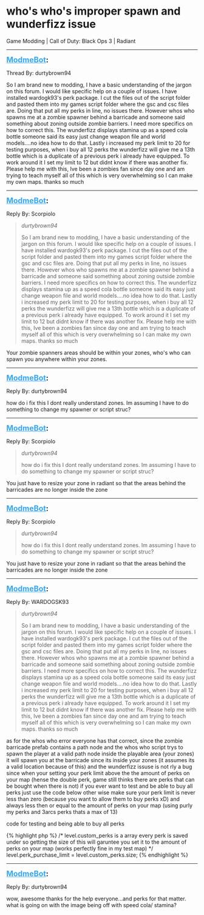 # who's who's improper spawn and wunderfizz issue
Game Modding | Call of Duty: Black Ops 3 | Radiant

---
<strong style="font-size: 1.4em;"><span style="text-decoration: underline;text-decoration-color: #34a7f9;"><span style="color:#34a7f9;">ModmeBot</span></span>:</strong>

<p>Thread By: durtybrown94<br /><p style="text-align:left;">So I am brand new to modding, I have a basic understanding of the jargon on this forum. I would like specific help on a couple of issues. I have installed wardogk93&#39;s perk package. I cut the files out of the script folder and pasted them into my games script folder where the gsc and csc files are. Doing that put all my perks in line, no issues there. However whos who spawns me at a zombie spawner behind a barricade and someone said something about zoning outside zombie barriers. I need more specifics on how to correct this. The wunderfizz displays stamina up as a speed cola bottle someone said its easy just change weapon file and world models....no idea how to do that. Lastly i increased my perk limit to 20 for testing purposes, when i buy all 12 perks the wunderfizz will give me a 13th bottle which is a duplicate of a previous perk i already have equipped. To work around it I set my limit to 12 but didnt know if there was another fix. Please help me with this, Ive been a zombies fan since day one and am trying to teach myself all of this which is very overwhelming so I can make my own maps. thanks so much</p></p>

---
<strong style="font-size: 1.4em;"><span style="text-decoration: underline;text-decoration-color: #34a7f9;"><span style="color:#34a7f9;">ModmeBot</span></span>:</strong>

<p>Reply By: Scorpiolo<br /><blockquote><em>durtybrown94</em><p style="text-align:left;">So I am brand new to modding, I have a basic understanding of the jargon on this forum. I would like specific help on a couple of issues. I have installed wardogk93&#39;s perk package. I cut the files out of the script folder and pasted them into my games script folder where the gsc and csc files are. Doing that put all my perks in line, no issues there. However whos who spawns me at a zombie spawner behind a barricade and someone said something about zoning outside zombie barriers. I need more specifics on how to correct this. The wunderfizz displays stamina up as a speed cola bottle someone said its easy just change weapon file and world models....no idea how to do that. Lastly i increased my perk limit to 20 for testing purposes, when i buy all 12 perks the wunderfizz will give me a 13th bottle which is a duplicate of a previous perk i already have equipped. To work around it I set my limit to 12 but didnt know if there was another fix. Please help me with this, Ive been a zombies fan since day one and am trying to teach myself all of this which is very overwhelming so I can make my own maps. thanks so much</p></blockquote><p style="text-align:left;">Your zombie spanners areas should be within your zones, who&#39;s who can spawn you anywhere within your zones.</p></p>

---
<strong style="font-size: 1.4em;"><span style="text-decoration: underline;text-decoration-color: #34a7f9;"><span style="color:#34a7f9;">ModmeBot</span></span>:</strong>

<p>Reply By: durtybrown94<br /><p style="text-align:left;">how do i fix this I dont really understand zones. Im assuming I have to do something to change my spawner or script struc?</p></p>

---
<strong style="font-size: 1.4em;"><span style="text-decoration: underline;text-decoration-color: #34a7f9;"><span style="color:#34a7f9;">ModmeBot</span></span>:</strong>

<p>Reply By: Scorpiolo<br /><blockquote><em>durtybrown94</em><p style="text-align:left;">how do i fix this I dont really understand zones. Im assuming I have to do something to change my spawner or script struc?</p></blockquote><p style="text-align:left;">You just have to resize your zone in radiant so that the areas behind the barricades are no longer inside the zone</p></p>

---
<strong style="font-size: 1.4em;"><span style="text-decoration: underline;text-decoration-color: #34a7f9;"><span style="color:#34a7f9;">ModmeBot</span></span>:</strong>

<p>Reply By: Scorpiolo<br /><blockquote><em>durtybrown94</em><p style="text-align:left;">how do i fix this I dont really understand zones. Im assuming I have to do something to change my spawner or script struc?</p></blockquote><p style="text-align:left;">You just have to resize your zone in radiant so that the areas behind the barricades are no longer inside the zone</p></p>

---
<strong style="font-size: 1.4em;"><span style="text-decoration: underline;text-decoration-color: #34a7f9;"><span style="color:#34a7f9;">ModmeBot</span></span>:</strong>

<p>Reply By: WARDOGSK93<br /><blockquote><em>durtybrown94</em><p style="text-align:left;">So I am brand new to modding, I have a basic understanding of the jargon on this forum. I would like specific help on a couple of issues. I have installed wardogk93&#39;s perk package. I cut the files out of the script folder and pasted them into my games script folder where the gsc and csc files are. Doing that put all my perks in line, no issues there. However whos who spawns me at a zombie spawner behind a barricade and someone said something about zoning outside zombie barriers. I need more specifics on how to correct this. The wunderfizz displays stamina up as a speed cola bottle someone said its easy just change weapon file and world models....no idea how to do that. Lastly i increased my perk limit to 20 for testing purposes, when i buy all 12 perks the wunderfizz will give me a 13th bottle which is a duplicate of a previous perk i already have equipped. To work around it I set my limit to 12 but didnt know if there was another fix. Please help me with this, Ive been a zombies fan since day one and am trying to teach myself all of this which is very overwhelming so I can make my own maps. thanks so much</p></blockquote><p style="text-align:left;">as for the whos who error everyone has that correct, since the zombie barricade prefab contains a path node and the whos who script trys to spawn the player at a valid path node inside the playable area (your zones) it will spawn you at the barricade since its inside your zones (it assumes its a valid location because of this) and the wunderfizz issuse is not rly a bug since when your setting your perk limit above the the amount of perks on your map (hense the double perk, game still thinks there are perks that can be bought when there is not) if you ever want to test and be able to buy all perks just use the code below other wise make sure your perk limit is never less than zero (because you want to allow them to buy perks xD) and always less then or equal to the amount of perks on your map (using purly my perks and 3arcs perks thats a max of 13)</p><p style="text-align:left;"></p><p style="text-align:left;">code for testing and being able to buy all perks</p>{% highlight php %}
/* level.custom_perks is a array every perk is saved under so getting the size of this will garuntee you set it to the amount of perks on your map (works perfectly fine in my test map) */
level.perk_purchase_limit = level.custom_perks.size;
{% endhighlight %}
</p>

---
<strong style="font-size: 1.4em;"><span style="text-decoration: underline;text-decoration-color: #34a7f9;"><span style="color:#34a7f9;">ModmeBot</span></span>:</strong>

<p>Reply By: durtybrown94<br /><p style="text-align:left;">wow, awesome thanks for the help everyone...and perks for that matter. what is going on with the image being off with speed cola/ stamina?</p></p>
